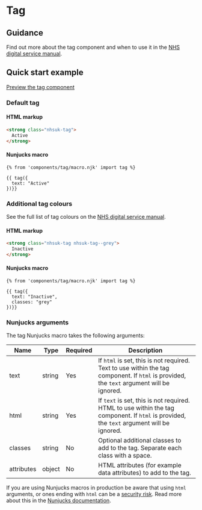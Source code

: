 # Tag

## Guidance

Find out more about the tag component and when to use it in the [NHS digital service manual](https://service-manual.nhs.uk/faqs/components/tag).

## Quick start example

[Preview the tag component](https://nhsuk.github.io/nhsuk-frontend/components/tag/index.html)

### Default tag

#### HTML markup

```html
<strong class="nhsuk-tag">
  Active
</strong>
```

#### Nunjucks macro

```
{% from 'components/tag/macro.njk' import tag %}

{{ tag({
  text: "Active"
})}}
```

### Additional tag colours

See the full list of tag colours on the [NHS digital service manual](https://service-manual.nhs.uk/faqs/components/tag).

#### HTML markup

```html
<strong class="nhsuk-tag nhsuk-tag--grey">
  Inactive
</strong>
```

#### Nunjucks macro

```
{% from 'components/tag/macro.njk' import tag %}

{{ tag({
  text: "Inactive",
  classes: "grey"
})}}
```

### Nunjucks arguments

The tag Nunjucks macro takes the following arguments:

| Name             | Type     | Required  | Description |
| -----------------|----------|-----------|-------------|
| text             | string   | Yes       | If `html` is set, this is not required. Text to use within the tag component. If `html` is provided, the `text` argument will be ignored. |
| html             | string   | Yes       | If `text` is set, this is not required. HTML to use within the tag component. If `html` is provided, the `text` argument will be ignored. |
| classes          | string   | No        | Optional additional classes to add to the tag. Separate each class with a space. |
| attributes         | object   | No        | HTML attributes (for example data attributes) to add to the tag. |

If you are using Nunjucks macros in production be aware that using `html` arguments, or ones ending with `html` can be a [security risk](https://developer.mozilla.org/en-US/docs/Glossary/Cross-site_scripting). Read more about this in the [Nunjucks documentation](https://mozilla.github.io/nunjucks/api.html#user-defined-templates-warning).

